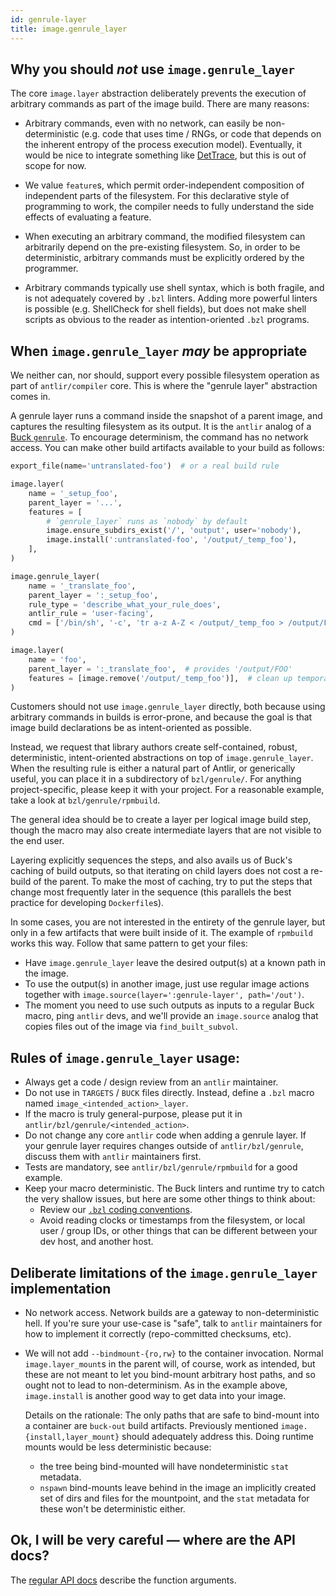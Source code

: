 ```yaml
---
id: genrule-layer
title: image.genrule_layer
---
```


## Why you should *not* use `image.genrule_layer`

The core `image.layer` abstraction deliberately prevents the execution of
arbitrary commands as part of the image build.  There are many reasons:

  - Arbitrary commands, even with no network, can easily be
    non-deterministic (e.g. code that uses time / RNGs, or code that
    depends on the inherent entropy of the process execution model).
    Eventually, it would be nice to integrate something like
    [DetTrace](https://github.com/dettrace/dettrace), but this is out of
    scope for now.

  - We value `feature`s, which permit order-independent composition of
    independent parts of the filesystem.  For this declarative style of
    programming to work, the compiler needs to fully understand the side
    effects of evaluating a feature.

  - When executing an arbitrary command, the modified filesystem can
    arbitrarily depend on the pre-existing filesystem.  So, in order to be
    deterministic, arbitrary commands must be explicitly ordered by the
    programmer.

  - Arbitrary commands typically use shell syntax, which is both fragile, and
    is not adequately covered by `.bzl` linters. Adding more powerful linters
    is possible (e.g. ShellCheck for shell fields), but does not make shell
    scripts as obvious to the reader as intention-oriented `.bzl` programs.

## When `image.genrule_layer` *may* be appropriate

We neither can, nor should, support every possible filesystem operation as
part of `antlir/compiler` core.  This is where the "genrule layer"
abstraction comes in.

A genrule layer runs a command inside the snapshot of a parent image, and
captures the resulting filesystem as its output.  It is the `antlir` analog
of a [Buck `genrule`](https://buck.build/rule/genrule.html).  To encourage
determinism, the command has no network access.  You can make other build
artifacts available to your build as follows:

```py
export_file(name='untranslated-foo')  # or a real build rule

image.layer(
    name = '_setup_foo',
    parent_layer = '...',
    features = [
        # `genrule_layer` runs as `nobody` by default
        image.ensure_subdirs_exist('/', 'output', user='nobody'),
        image.install(':untranslated-foo', '/output/_temp_foo'),
    ],
)

image.genrule_layer(
    name = '_translate_foo',
    parent_layer = ':_setup_foo',
    rule_type = 'describe_what_your_rule_does',
    antlir_rule = 'user-facing',
    cmd = ['/bin/sh', '-c', 'tr a-z A-Z < /output/_temp_foo > /output/FOO'],
)

image.layer(
    name = 'foo',
    parent_layer = ':_translate_foo',  # provides '/output/FOO'
    features = [image.remove('/output/_temp_foo')],  # clean up temporary state
)
```

Customers should not use `image.genrule_layer` directly, both because using
arbitrary commands in builds is error-prone, and because the goal is that
image build declarations be as intent-oriented as possible.

Instead, we request that library authors create self-contained, robust,
deterministic, intent-oriented abstractions on top of `image.genrule_layer`.
When the resulting rule is either a natural part of Antlir, or generically
useful, you can place it in a subdirectory of `bzl/genrule/`.  For anything
project-specific, please keep it with your project.  For a reasonable
example, take a look at `bzl/genrule/rpmbuild`.

The general idea should be to create a layer per logical image build step,
though the macro may also create intermediate layers that are not visible to
the end user.

Layering explicitly sequences the steps, and also avails us of Buck's
caching of build outputs, so that iterating on child layers does not cost a
re-build of the parent.  To make the most of caching, try to put the steps
that change most frequently later in the sequence (this parallels the best
practice for developing `Dockerfile`s).

In some cases, you are not interested in the entirety of the genrule layer,
but only in a few artifacts that were built inside of it.  The example of
`rpmbuild` works this way.  Follow that same pattern to get your files:
  - Have `image.genrule_layer` leave the desired output(s) at a known path
    in the image.
  - To use the output(s) in another image, just use regular image actions
    together with `image.source(layer=':genrule-layer', path='/out')`.
  - The moment you need to use such outputs as inputs to a regular Buck
    macro, ping `antlir` devs, and we'll provide an `image.source`
    analog that copies files out of the image via `find_built_subvol`.

## Rules of `image.genrule_layer` usage:

  - Always get a code / design review from an `antlir` maintainer.
  - Do not use in `TARGETS` / `BUCK` files directly.  Instead, define a
    `.bzl` macro named `image_<intended_action>_layer`.
  - If the macro is truly general-purpose, please put it in
    `antlir/bzl/genrule/<intended_action>`.
  - Do not change any core `antlir` code when adding a genrule layer.  If
    your genrule layer requires changes outside of `antlir/bzl/genrule`,
    discuss them with `antlir` maintainers first.
  - Tests are mandatory, see `antlir/bzl/genrule/rpmbuild` for a good
    example.
  - Keep your macro deterministic.  The Buck linters and runtime try to
    catch the very shallow issues, but here are some other things to think
    about:
      - Review our [`.bzl` coding
        conventions](contributing/coding-conventions/bzl-and-targets).
      - Avoid reading clocks or timestamps from the filesystem, or local
        user / group IDs, or other things that can be different between your
        dev host, and another host.

## Deliberate limitations of the `image.genrule_layer` implementation

  - No network access. Network builds are a gateway to non-deterministic hell.
    If you're sure your use-case is "safe", talk to `antlir` maintainers
    for how to implement it correctly (repo-committed checksums, etc).

  - We will not add `--bindmount-{ro,rw}` to the container invocation.
    Normal `image.layer_mount`s in the parent will, of course, work as
    intended, but these are not meant to let you bind-mount arbitrary host
    paths, and so ought not to lead to non-determinism. As in the example
    above, `image.install` is another good way to get data into your image.

    Details on the rationale: The only paths that are safe to bind-mount
    into a container are `buck-out` build artifacts. Previously mentioned
    `image.{install,layer_mount}` should adequately address this. Doing
    runtime mounts would be less deterministic because:
      - the tree being bind-mounted will have nondeterministic `stat` metadata.
      - `nspawn` bind-mounts leave behind in the image an implicitly created
         set of dirs and files for the mountpoint, and the `stat` metadata
         for these won't be deterministic either.

## Ok, I will be very careful &mdash; where are the API docs?

The [regular API docs](api/image#genrule_layer) describe the function arguments.
